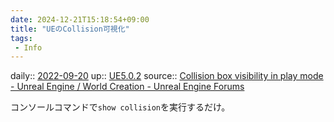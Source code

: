```yaml
---
date: 2024-12-21T15:18:54+09:00
title: "UEのCollision可視化"
tags:
 - Info
---
```


daily:: [2022-09-20](Daily_Note/2022-09-20.md)
up:: [UE5.0.2](../Bar/App/UE5.0.2.md)
source:: [Collision box visibility in play mode - Unreal Engine / World Creation - Unreal Engine Forums](https://forums.unrealengine.com/t/collision-box-visibility-in-play-mode/311069)

コンソールコマンドで`show collision`を実行するだけ。

